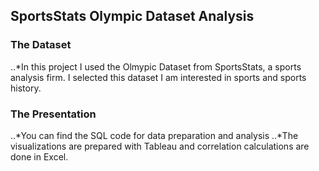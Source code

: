 ## SportsStats Olympic Dataset Analysis

### The Dataset
..*In this project I used the Olmypic Dataset from SportsStats, a sports analysis firm. I selected this dataset I am interested in sports and sports history.

### The Presentation
..*You can find the SQL code for data preparation and analysis
..*The visualizations are prepared with Tableau and correlation calculations are done in Excel.
